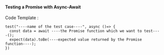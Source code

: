 #### Testing a Promise with Async-Await

Code Template : 
```
test("----name of the test case----", async ()=> {
  const data = await ----the Promise function which we want to test----();
  expect(data).toBe(----expected value returned by the Promise function----);
})
```
